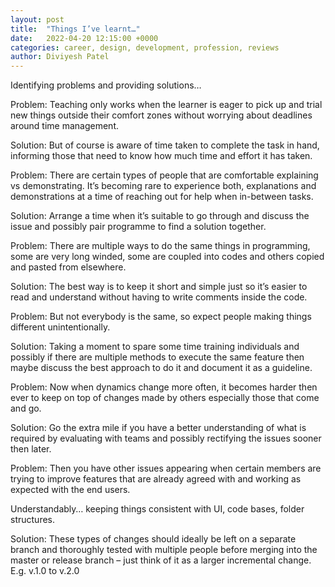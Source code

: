 ```yaml
---
layout: post
title:  "Things I’ve learnt…"
date:   2022-04-20 12:15:00 +0000
categories: career, design, development, profession, reviews
author: Diviyesh Patel
---
```


Identifying problems and providing solutions…

Problem: Teaching only works when the learner is eager to pick up and trial new things outside their comfort zones without worrying about deadlines around time management.

Solution: But of course is aware of time taken to complete the task in hand, informing those that need to know how much time and effort it has taken.

Problem: There are certain types of people that are comfortable explaining vs demonstrating. It’s becoming rare to experience both, explanations and demonstrations at a time of reaching out for help when in-between tasks.

Solution: Arrange a time when it’s suitable to go through and discuss the issue and possibly pair programme to find a solution together.

Problem: There are multiple ways to do the same things in programming, some are very long winded, some are coupled into codes and others copied and pasted from elsewhere.

Solution: The best way is to keep it short and simple just so it’s easier to read and understand without having to write comments inside the code.

Problem: But not everybody is the same, so expect people making things different unintentionally.

Solution: Taking a moment to spare some time training individuals and possibly if there are multiple methods to execute the same feature then maybe discuss the best approach to do it and document it as a guideline.

Problem: Now when dynamics change more often, it becomes harder then ever to keep on top of changes made by others especially those that come and go.

Solution: Go the extra mile if you have a better understanding of what is required by evaluating with teams and possibly rectifying the issues sooner then later.

Problem: Then you have other issues appearing when certain members are trying to improve features that are already agreed with and working as expected with the end users.

Understandably… keeping things consistent with UI, code bases, folder structures.

Solution: These types of changes should ideally be left on a separate branch and thoroughly tested with multiple people before merging into the master or release branch – just think of it as a larger incremental change. E.g. v.1.0 to v.2.0
